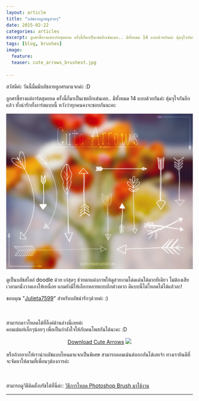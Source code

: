 ```yaml
---
layout: article
title: "บลัชลายลูกธนูสวยๆ"
date: 2015-02-22
categories: articles
excerpt: ลูกศรชี้ทางแต่อาร์ตสุดยอด ครั้งนี้ก็มาเป็นเซตอีกเช่นเคย.. มีทั้งหมด 14 แบบด้วยกันค่ะ คุ้มจุใจกันอีกแล้ว
tags: [blog, brushes]
image:
  feature: 
  teaser: cute_arrows_brushest.jpg

---
```


สวัสดีค่ะ วันนี้มิ้มมีบลัชลายลูกศรมาแจกค่ะ :D

ลูกศรชี้ทางแต่อาร์ตสุดยอด ครั้งนี้ก็มาเป็นเซตอีกเช่นเคย.. มีทั้งหมด 14 แบบด้วยกันค่ะ คุ้มจุใจกันอีกแล้ว ทั้งน่ารักทั้งอาร์ตแบบนี้ หวังว่าทุกคนคงจะชอบกันนะคะ 

<center><a href="http://myphotoshopbrushes.com/brushes/id/3166/" target="_blank"><img src="https://github.com/elapaint/elapaint.github.io/blob/master/images/cute_arrows_brushes.png?raw=true"></a></center>
<br>
ดูเป็นบลัชสไตล์ doodle ด้วย เก๋สุดๆ ช่วยตกแต่งภาพให้ดูสวยงามโด่ดเด่นได้มากทีเดียว ไม่ต้องเสียเวลามานั่งวาดเองให้เหนื่อย แถมยังมีให้เลือกหลายแบบอีกต่างหาก ดีแบบนี้ไม่โหลดไม่ได้แล้วละ!


ขอบคุณ "<a href="http://julieta7599.deviantart.com/art/Cute-Arrows-Brushes-411982467" target="_blank">Julieta7599</a>" สำหรับบลัชน่ารักๆด้วยค่ะ :)



<br><br>
สามารถดาวโหลดได้ที่ลิ้งค์ด้านล่างนี่เลยค่ะ <br>
คอมเม้นท์เล็กๆน้อยๆ เพื่อเป็นกำลังใจให้กับคนโพสกันได้นะคะ :D



<center> <a href="http://www.4shared.com/zip/B-epQyY5ba/cute_arrows_by_julieta7599.html" target="_blank">Download Cute Arrows</a> <img src="http://i736.photobucket.com/albums/xx9/Cutieberries/My%20Blog/Mini%20icon/e3d8da886eb4e74eb40d600e79fcaab4.gif"></center>


<br>
หรือถ้าอยากให้เรานำบลัชแบบไหนมาแจกเป็นพิเศษ สามารถคอมเม้นต์บอกกันได้เลยจ้า ทางเรายินดีที่จะจัดหาให้ตามที่เพื่อนๆต้องการค่ะ

<br><br>
สามารถดูวิธีติดตั้งบรัชได้ที่นี่ค่ะ: <a href="http://elapaint.github.io//articles/how-to-install-brush/" target="_blank">วิธีการโหลด Photoshop Brush มาใช้งาน</a>

----------
<div class="fb-comments" data-href="http://www.elapaint.com//articles/cute-arrows/" data-numposts="5" data-colorscheme="light"></div>

<div id="fb-root"></div>
<script>(function(d, s, id) {
  var js, fjs = d.getElementsByTagName(s)[0];
  if (d.getElementById(id)) return;
  js = d.createElement(s); js.id = id;
  js.src = "//connect.facebook.net/en_US/sdk.js#xfbml=1&version=v2.0";
  fjs.parentNode.insertBefore(js, fjs);
}(document, 'script', 'facebook-jssdk'));</script>


<div class="fb-like" data-href="http://www.elapaint.com//articles/cute-arrows/" data-layout="standard" data-action="like" data-show-faces="true" data-share="false"></div>

